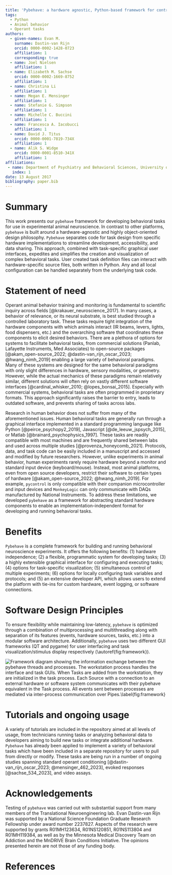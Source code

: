 ```yaml
---
title: 'Pybehave: a hardware agnostic, Python-based framework for controlling behavioral neuroscience experiments'
tags:
  - Python
  - Animal behavior
  - Operant tasks
authors:
  - given-names: Evan M.
    surname: Dastin-van Rijn
    orcid: 0000-0002-1428-0723
    affiliation: 1
    corresponding: true
  - name: Joel Nielsen
    affiliation: 1
  - name: Elizabeth M. Sachse
    orcid: 0000-0002-1669-8752
    affiliation: 1
  - name: Christina Li
    affiliation: 1
  - name: Megan E. Mensinger
    affiliation: 1
  - name: Stefanie G. Simpson
    affiliation: 1
  - name: Michelle C. Buccini
    affiliation: 1
  - name: Francesca A. Iacobucci
    affiliation: 1
  - name: David J. Titus
    orcid: 0000-0001-7819-734X
    affiliation: 1
  - name: Alik S. Widge
    orcid: 0000-0001-8510-341X
    affiliation: 1
affiliations:
 - name: Department of Psychiatry and Behavioral Sciences, University of Minnesota Medical Center, Minneapolis, MN 55454, United States of America
   index: 1
date: 13 August 2017
bibliography: paper.bib
---
```


# Summary

This work presents our `pybehave` framework for developing behavioral tasks for use in experimental animal neuroscience. 
In contrast to other platforms, `pybehave` is built around a hardware-agnostic and highly object-oriented design philosophy. 
`Pybehave` separates code for task design from specific hardware implementations to streamline development, accessibility, 
and data sharing. This approach, combined with task-specific graphical user interfaces, expedites and simplifies the 
creation and visualization of complex behavioral tasks. User created task definition files can interact with 
hardware-specific source files, both written in Python. Any and all local configuration can be handled separately from 
the underlying task code. 

# Statement of need

Operant animal behavior training and monitoring is fundamental to scientific inquiry across fields [@krakauer_neuroscience_2017]. 
In many cases, a behavior of relevance, or its neural substrate, is best studied through a controlled laboratory task. 
These tasks require tight integration of the hardware components with which animals interact (IR beams, levers, lights, 
food dispensers, etc.) and the overarching software that coordinates these components to elicit desired behaviors. There 
are a plethora of options for systems to facilitate behavioral tasks, from commercial solutions (Panlab, Lafayette Instruments, 
Med Associates) to open-source packages [@akam_open-source_2022; @dastin-van_rijn_oscar_2023; @hwang_nimh_2019] enabling 
a large variety of behavioral paradigms. Many of these systems are designed for the same behavioral paradigms with only 
slight differences in hardware, sensory modalities, or geometry. However, while the actual mechanics of these paradigms 
remain relatively similar, different solutions will often rely on vastly different software interfaces [@cardinal_whisker_2010; 
@lopes_bonsai_2015]. Especially with commercial systems, behavioral tasks are often programmed in proprietary formats. 
This approach significantly raises the barrier to entry, leads to outdated software, and prevents sharing of tasks across labs.

Research in human behavior does not suffer from many of the aforementioned issues. Human behavioral tasks are generally 
run through a graphical interface implemented in a standard programming language like Python [@peirce_psychopy2_2019], 
Javascript [@de_leeuw_jspsych_2015], or Matlab [@brainard_psychophysics_1997]. These tasks are readily compatible with 
most machines and are frequently shared between labs and used across multiple studies [@provenza_honeycomb_2021]. Protocols, 
data, and task code can be easily included in a manuscript and accessed and modified by future researchers. However, unlike 
experiments in animal behavior, human experiments rarely require hardware beyond a monitor and standard input device 
(keyboard/mouse). Instead, most animal platforms, even from open source developers, restrict their software to certain 
types of hardware [@akam_open-source_2022; @hwang_nimh_2019]. For example, `pycontrol` is only compatible with their 
companion microcontroller and input devices and `MonkeyLogic` can only communicate with DAQs manufactured by National 
Instruments. To address these limitations, we developed `pybehave` as a framework for abstracting standard hardware 
components to enable an implementation-independent format for developing and running behavioral tasks. 

# Benefits

`Pybehave` is a complete framework for building and running behavioral neuroscience experiments. It offers the following 
benefits: (1) hardware independence; (2) a flexible, programmatic system for developing tasks; (3) a highly extensible 
graphical interface for configuring and executing tasks; (4) options for task-specific visualization; (5) simultaneous 
control of multiple experiments; (6) options for locally configuring task variables and protocols; and (5) an extensive 
developer API, which allows users to extend the platform with tie-ins for custom hardware, event logging, or software connections.

# Software Design Principles

To ensure flexibility while maintaining low-latency, `pybehave` is optimized through a combination of multiprocessing and 
multithreading along with separation of its features (events, hardware sources, tasks, etc.) into a modular software 
architecture. Additionally, `pybehave` uses two different GUI frameworks (QT and pygame) for user interfacing and task 
visualization/stimulus display respectively (\autoref{fig:framework}).

![Framework diagram showing the information exchange between the `pybehave` threads and processes. The workstation 
process handles the interface and task GUIs. When Tasks are added from the workstation, they are initialized in the task process. 
Each Source with a connection to an external hardware or software system communicates with their `pybehave` equivalent in the 
Task process. All events sent between processes are mediated via inter-process communication over Pipes.\label{fig:framework}](framework.png)

# Tutorials and ongoing usage

A variety of tutorials are included in the repository aimed at all levels of usage, from technicians running tasks or 
analyzing behavioral data to developers aiming to build new tasks or integrate additional hardware. `Pybehave` has already 
been applied to implement a variety of behavioral tasks which have been included in a separate repository for users to 
pull from directly or modify. These tasks are being run in a number of ongoing studies spanning standard operant 
conditioning [@dastin-van_rijn_oscar_2023; @mensinger_462_2023], evoked responses [@sachse_534_2023], and video assays.

# Acknowledgements

Testing of `pybehave` was carried out with substantial support from many members of the Translational Neuroengineering lab. 
Evan Dastin-van Rijn was supported by a National Science Foundation Graduate Research Fellowship under award number 2237827. 
Aspects of the research were supported by grants R01MH123634, R01NS120851, R01NS113804 and R01MH119384, as well as by the 
Minnesota Medical Discovery Team on Addiction and the MnDRIVE Brain Conditions Initiative. The opinions presented herein 
are not those of any funding body.

# References
